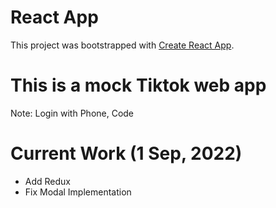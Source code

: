 # React App

This project was bootstrapped with [Create React App](https://github.com/facebook/create-react-app).

# This is a mock Tiktok web app

Note: Login with Phone, Code

# Current Work (1 Sep, 2022)

- Add Redux
- Fix Modal Implementation
